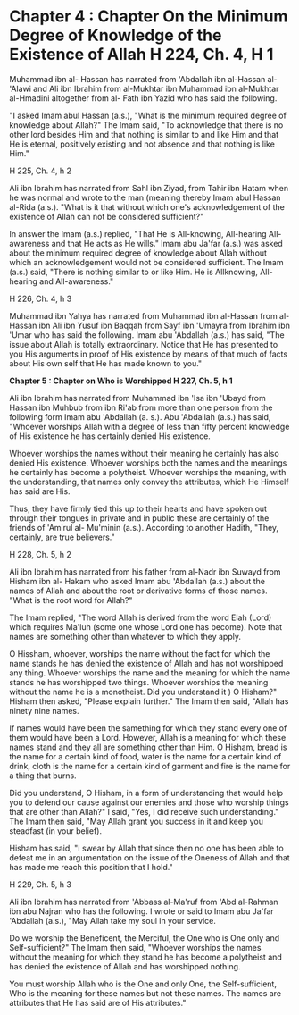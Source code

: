 Chapter 4 : Chapter On the Minimum Degree of Knowledge of the Existence of Allah H 224, Ch. 4, H 1
==================================================================================================

Muhammad ibn al- Hassan has narrated from 'Abdallah ibn al-Hassan
al-'Alawi and Ali ibn Ibrahim from al-Mukhtar ibn Muhammad ibn
al-Mukhtar al-Hmadini altogether from al- Fath ibn Yazid who has said
the following.

"I asked Imam abul Hassan (a.s.), "What is the minimum required degree
of knowledge about Allah?" The Imam said, "To acknowledge that there is
no other lord besides Him and that nothing is similar to and like Him
and that He is eternal, positively existing and not absence and that
nothing is like Him."

H 225, Ch. 4, h 2

Ali ibn Ibrahim has narrated from Sahl ibn Ziyad, from Tahir ibn Hatam
when he was normal and wrote to the man (meaning thereby Imam abul
Hassan al-Rida (a.s.). "What is it that without which one's
acknowledgement of the existence of Allah can not be considered
sufficient?"

In answer the Imam (a.s.) replied, "That He is All-knowing, All-hearing
All-awareness and that He acts as He wills." Imam abu Ja'far (a.s.) was
asked about the minimum required degree of knowledge about Allah without
which an acknowledgement would not be considered sufficient. The Imam
(a.s.) said, "There is nothing similar to or like Him. He is Allknowing,
All-hearing and All-awareness."

H 226, Ch. 4, h 3

Muhammad ibn Yahya has narrated from Muhammad ibn al-Hassan from
al-Hassan ibn Ali ibn Yusuf ibn Baqqah from Sayf ibn 'Umayra from
Ibrahim ibn 'Umar who has said the following. Imam abu 'Abdallah (a.s.)
has said, "The issue about Allah is totally extraordinary. Notice that
He has presented to you His arguments in proof of His existence by means
of that much of facts about His own self that He has made known to
you."


**Chapter 5 : Chapter on Who is Worshipped H 227, Ch. 5, h 1**

Ali ibn Ibrahim has narrated from Muhammad ibn 'Isa ibn 'Ubayd from
Hassan ibn Muhbub from ibn Ri'ab from more than one person from the
following form Imam abu 'Abdallah (a. s.). Abu 'Abdallah (a.s.) has
said, "Whoever worships Allah with a degree of less than fifty percent
knowledge of His existence he has certainly denied His existence.

Whoever worships the names without their meaning he certainly has also
denied His existence. Whoever worships both the names and the meanings
he certainly has become a polytheist. Whoever worships the meaning, with
the understanding, that names only convey the attributes, which He
Himself has said are His.

Thus, they have firmly tied this up to their hearts and have spoken out
through their tongues in private and in public these are certainly of
the friends of 'Amirul al- Mu'minin (a.s.). According to another Hadith,
"They, certainly, are true believers."

H 228, Ch. 5, h 2

Ali ibn Ibrahim has narrated from his father from al-Nadr ibn Suwayd
from Hisham ibn al- Hakam who asked Imam abu 'Abdallah (a.s.) about the
names of Allah and about the root or derivative forms of those names.
"What is the root word for Allah?"

The Imam replied, "The word Allah is derived from the word Elah (Lord)
which requires Ma'luh (some one whose Lord one has become). Note that
names are something other than whatever to which they apply.

O Hissham, whoever, worships the name without the fact for which the
name stands he has denied the existence of Allah and has not worshipped
any thing. Whoever worships the name and the meaning for which the name
stands he has worshipped two things. Whoever worships the meaning
without the name he is a monotheist. Did you understand it ) O Hisham?"
Hisham then asked, "Please explain further." The Imam then said, "Allah
has ninety nine names.

If names would have been the samething for which they stand every one
of them would have been a Lord. However, Allah is a meaning for which
these names stand and they all are something other than Him. O Hisham,
bread is the name for a certain kind of food, water is the name for a
certain kind of drink, cloth is the name for a certain kind of garment
and fire is the name for a thing that burns.

Did you understand, O Hisham, in a form of understanding that would
help you to defend our cause against our enemies and those who worship
things that are other than Allah?" I said, "Yes, I did receive such
understanding." The Imam then said, "May Allah grant you success in it
and keep you steadfast (in your belief).

Hisham has said, "I swear by Allah that since then no one has been able
to defeat me in an argumentation on the issue of the Oneness of Allah
and that has made me reach this position that I hold."

H 229, Ch. 5, h 3

Ali ibn Ibrahim has narrated from 'Abbass al-Ma'ruf from 'Abd al-Rahman
ibn abu Najran who has the following. I wrote or said to Imam abu Ja'far
'Abdallah (a.s.), "May Allah take my soul in your service.

Do we worship the Beneficent, the Merciful, the One who is One only and
Self-sufficient?" The Imam then said, "Whoever worships the names
without the meaning for which they stand he has become a polytheist and
has denied the existence of Allah and has worshipped nothing.


You must worship Allah who is the One and only One, the
Self-sufficient, Who is the meaning for these names but not these names.
The names are attributes that He has said are of His attributes."


